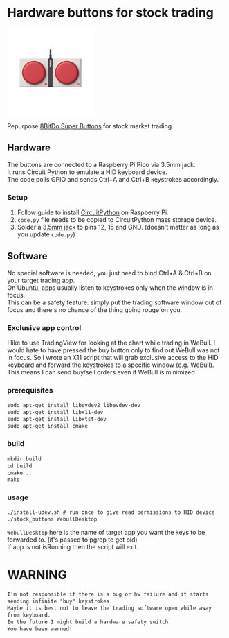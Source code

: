 # Hardware buttons for stock trading

<img src="image.webp" alt="image" width="200" height="200">

Repurpose [8BitDo Super Buttons](https://shop.8bitdo.com/products/8bitdo-dual-super-buttons) for stock market trading.

## Hardware

The buttons are connected to a Raspberry Pi Pico via 3.5mm jack.  
It runs Circuit Python to emulate a HID keyboard device.  
The code polls GPIO and sends Ctrl+A and Ctrl+B keystrokes accordingly.

### Setup

1. Follow guide to
   install [CircuitPython](https://learn.adafruit.com/getting-started-with-raspberry-pi-pico-circuitpython/circuitpython)
   on Raspberry Pi.
2. `code.py` file needs to be copied to CircuitPython mass storage device.
3. Solder a [3.5mm jack](https://www.digikey.com/en/products/detail/cliff-electronic-components-ltd/FC68133/21264758) to
   pins 12, 15 and GND. (doesn't matter as long as you update `code.py`)

## Software

No special software is needed, you just need to bind Ctrl+A & Ctrl+B on your target trading app.  
On Ubuntu, apps usually listen to keystrokes only when the window is in focus.  
This can be a safety feature: simply put the trading software window out of focus and there's no chance of the thing
going rouge on you.

### Exclusive app control

I like to use TradingView for looking at the chart while trading in WeBull.
I would hate to have pressed the buy button only to find out WeBull was not in focus. So I wrote an X11 script that will grab exclusive access to the HID keyboard and forward the keystrokes to a specific
window (e.g. WeBull). This means I can send buy/sell orders even if WeBull is minimized.

### prerequisites

```
sudo apt-get install libevdev2 libevdev-dev
sudo apt-get install libx11-dev
sudo apt-get install libxtst-dev
sudo apt-get install cmake
```

### build

```
mkdir build
cd build
cmake ..
make
```

### usage

```
./install-udev.sh # run once to give read permissions to HID device  
./stock_buttons WebullDesktop
```

`WebullDesktop` here is the name of target app you want the keys to be forwarded to. (it's passed to pgrep to get pid)  
If app is not isRunning then the script will exit.

# WARNING

```
I'm not responsible if there is a bug or hw failure and it starts sending infinite "buy" keystrokes.
Maybe it is best not to leave the trading software open while away from keyboard.
In the future I might build a hardware safety switch.
You have been warned!
```
